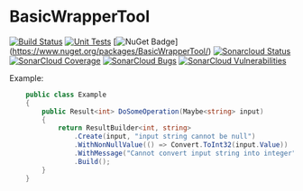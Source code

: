 # BasicWrapperTool

 [![Build Status](https://img.shields.io/appveyor/ci/mickaelseban/basicwrappertool/master.svg)](https://ci.appveyor.com/project/mickaelseban/basicwrappertool)
 [![Unit Tests](https://img.shields.io/appveyor/tests/mickaelseban/basicwrappertool/master.svg)](https://ci.appveyor.com/project/mickaelseban/basicwrappertool)
 [![NuGet Badge](https://buildstats.info/nuget/BasicWrapperTool)]
(https://www.nuget.org/packages/BasicWrapperTool/)
 [![Sonarcloud Status](https://sonarcloud.io/api/project_badges/measure?project=mickaelseban_BasicWrapperTool&metric=alert_status)](https://sonarcloud.io/dashboard?id=mickaelseban_BasicWrapperTool) 
 [![SonarCloud Coverage](https://sonarcloud.io/api/project_badges/measure?project=mickaelseban_BasicWrapperTool&metric=coverage)](https://sonarcloud.io/component_measures/metric/coverage/list?id=mickaelseban_BasicWrapperTool)
 [![SonarCloud Bugs](https://sonarcloud.io/api/project_badges/measure?project=mickaelseban_BasicWrapperTool&metric=bugs)](https://sonarcloud.io/component_measures/metric/reliability_rating/list?id=mickaelseban_BasicWrapperTool)
 [![SonarCloud Vulnerabilities](https://sonarcloud.io/api/project_badges/measure?project=mickaelseban_BasicWrapperTool&metric=vulnerabilities)](https://sonarcloud.io/component_measures/metric/security_rating/list?id=mickaelseban_BasicWrapperTool)

Example:
```C#
    public class Example
    {
        public Result<int> DoSomeOperation(Maybe<string> input)
        {
            return ResultBuilder<int, string>
                .Create(input, "input string cannot be null")
                .WithNonNullValue(() => Convert.ToInt32(input.Value))
                .WithMessage("Cannot convert input string into integer")
                .Build();
        }
    }
